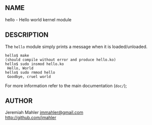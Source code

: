 
NAME
----

hello - Hello world kernel module

DESCRIPTION
-----------

The `hello` module simply prints a message when it is loaded/unloaded.

    hello$ make
    (should compile without error and produce hello.ko)
    hello$ sudo insmod hello.ko
     Hello, World
    hello$ sudo rmmod hello
     Goodbye, cruel world

For more information refer to the main documentation (`doc/`);

AUTHOR
------

Jeremiah Mahler <jmmahler@gmail.com><br>
<http://github.com/jmahler>

